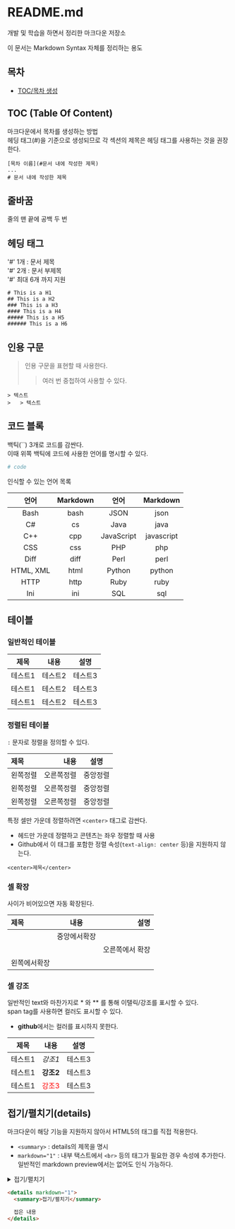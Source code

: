 # README.md

개발 및 학습을 하면서 정리한 마크다운 저장소

이 문서는 Markdown Syntax 자체를 정리하는 용도

## 목차

- [TOC/목차 생성](#toc-table-of-content)

## TOC (Table Of Content)

마크다운에서 목차를 생성하는 방법  
헤딩 태그(#)을 기준으로 생성되므로 각 섹션의 제목은 헤딩 태그를 사용하는 것을 권장한다.

```
[목차 이름](#문서 내에 작성한 제목)
...
# 문서 내에 작성한 제목
```

## 줄바꿈

줄의 맨 끝에 공백 두 번

## 헤딩 태그

'#' 1개 : 문서 제목  
'#' 2개 : 문서 부제목  
'#' 최대 6개 까지 지원

```
# This is a H1
## This is a H2
### This is a H3
#### This is a H4
##### This is a H5
###### This is a H6
```

## 인용 구문

> 인용 구문을 표현할 때 사용한다.
>
> > 여러 번 중첩하여 사용할 수 있다.

```
> 텍스트
>   > 텍스트
```

## 코드 블록

백틱(``) 3개로 코드를 감싼다.  
이때 위쪽 백틱에 코드에 사용한 언어를 명시할 수 있다.

```python
# code
```

인식할 수 있는 언어 목록

|   언어    | Markdown |    언어    |  Markdown  |
| :-------: | :------: | :--------: | :--------: |
|   Bash    |   bash   |    JSON    |    json    |
|    C#     |    cs    |    Java    |    java    |
|    C++    |   cpp    | JavaScript | javascript |
|    CSS    |   css    |    PHP     |    php     |
|   Diff    |   diff   |    Perl    |    perl    |
| HTML, XML |   html   |   Python   |   python   |
|   HTTP    |   http   |    Ruby    |    ruby    |
|    Ini    |   ini    |    SQL     |    sql     |

## 테이블

### 일반적인 테이블

| 제목    | 내용    | 설명    |
| ------- | ------- | ------- |
| 테스트1 | 테스트2 | 테스트3 |
| 테스트1 | 테스트2 | 테스트3 |
| 테스트1 | 테스트2 | 테스트3 |

### 정렬된 테이블

`:` 문자로 정렬을 정의할 수 있다.

| 제목     |       내용 |   설명   |
| :------- | ---------: | :------: |
| 왼쪽정렬 | 오른쪽정렬 | 중앙정렬 |
| 왼쪽정렬 | 오른쪽정렬 | 중앙정렬 |
| 왼쪽정렬 | 오른쪽정렬 | 중앙정렬 |

특정 셀만 가운데 정렬하려면 `<center>` 태그로 감싼다.

- 헤드만 가운데 정렬하고 콘텐츠는 좌우 정렬할 때 사용
- Github에서 이 태그를 포함한 정렬 속성(`text-align: center` 등)을 지원하지 않는다.

`<center>제목</center>`

### 셀 확장

사이가 비어있으면 자동 확장된다.

| 제목         |     내용     |            설명 |
| :----------- | :----------: | --------------: |
|              | 중앙에서확장 |                 |
|              |              | 오른쪽에서 확장 |
| 왼쪽에서확장 |              |

### 셀 강조

일반적인 text와 마찬가지로 \* 와 \*\* 를 통해 이탤릭/강조를 표시할 수 있다.  
span tag를 사용하면 컬러도 표시할 수 있다.

- **github**에서는 컬러를 표시하지 못한다.

| 제목    | 내용                                 | 설명    |
| ------- | ------------------------------------ | ------- |
| 테스트1 | _강조1_                              | 테스트3 |
| 테스트1 | **강조2**                            | 테스트3 |
| 테스트1 | <span style="color:red">강조3</span> | 테스트3 |

## 접기/펼치기(details)

마크다운이 해당 기능을 지원하지 않아서 HTML5의 태그를 직접 적용한다.

- `<summary>` : details의 제목을 명시
- `markdown="1"` : 내부 택스트에서 `<br>` 등의 태그가 필요한 경우 속성에 추가한다. 일반적인 markdown preview에서는 없어도 인식 가능하다.

<details markdown="1">
  <summary>접기/펼치기</summary>

접은 내용

</details>

```html
<details markdown="1">
  <summary>접기/펼치기</summary>

  접은 내용
</details>
```
